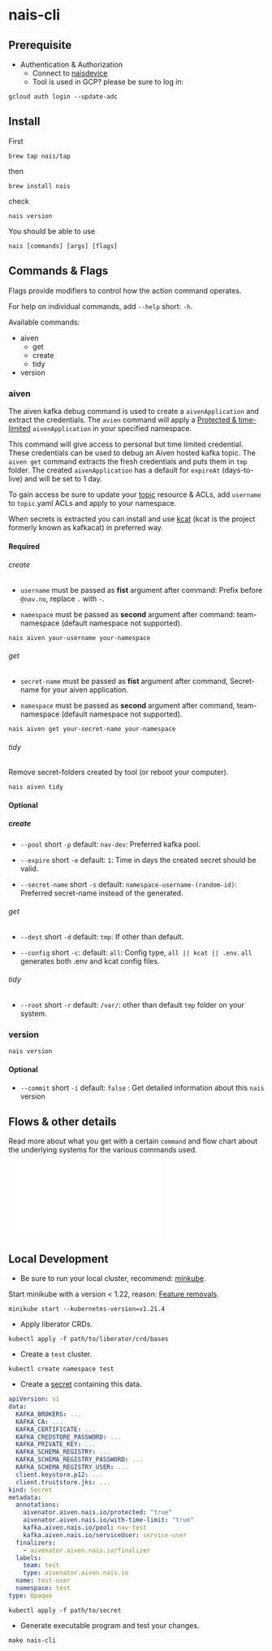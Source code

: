 # nais-cli

## Prerequisite

* Authentication & Authorization
    * Connect to [naisdevice](https://doc.nais.io/device/)
    * Tool is used in GCP? please be sure to log in:

```
gcloud auth login --update-adc
```

## Install

First

```
brew tap nais/tap
```

then

```
brew install nais  
```

check

```
nais version
```

You should be able to use

```
nais [commands] [args] [flags]
```

## Commands & Flags

Flags provide modifiers to control how the action command operates.

For help on individual commands, add `--help` short: `-h`.

Available commands:

- aiven
    - get
    - create
    - tidy
- version

### aiven

The aiven kafka debug command is used to create a `aivenApplication` and extract the credentials. The `avien` command
will apply
a [Protected & time-limited](https://doc.nais.io/persistence/kafka/#accessing-topics-from-an-application-on-legacy-infrastructure) `aivenApplication`
in your specified namespace.

This command will give access to personal but time limited credential. These credentials can be used to debug an Aiven
hosted kafka topic. The `aiven get` command extracts the fresh credentials and puts them in `tmp` folder. The
created `aivenApplication` has a default for `expireAt` (days-to-live) and will be set to 1 day.

To gain access be sure to update
your [topic](https://doc.nais.io/persistence/kafka/#creating-topics-and-defining-access) resource & ACLs, add `username`
to `topic`.yaml ACLs and apply to your namespace.

When secrets is extracted you can install and use [kcat](https://github.com/edenhill/kcat) (kcat is the project formerly
known as kafkacat) in preferred way.

#### Required

###### create

* `username` must be passed as **fist** argument after command: Prefix before `@nav.no`, replace `.` with `-`.

* `namespace` must be passed as **second** argument after command: team-namespace (default namespace not supported).

```
nais aiven your-username your-namespace
```

###### get

* `secret-name` must be passed as **fist** argument after command, Secret-name for your aiven application.

* `namespace` must be passed as **second** argument after command, team-namespace (default namespace not supported).

```
nais aiven get your-secret-name your-namespace
```

###### tidy

Remove secret-folders created by tool (or reboot your computer).

```
nais aiven tidy
```

#### Optional

##### create

* `--pool` short `-p` default: `nav-dev`: Preferred kafka pool.

* `--expire` short `-e` default: `1`: Time in days the created secret should be valid.

* `--secret-name` short `-s` default: `namespace-username-(random-id)`: Preferred secret-name instead of the generated.

###### get

* `--dest` short `-d` default: `tmp`: If other than default.

* `--config` short `-c`: default: `all`: Config type, `all || kcat || .env`. `all` generates both .env and kcat config
  files.

###### tidy

* `--root` short `-r` default: `/var/`: other than default `tmp` folder on your system.

### version

```
nais version
```

#### Optional

* `--commit` short `-i` default: `false` : Get detailed information about this `nais` version

## Flows & other details

Read more about what you get with a certain `command` and flow chart about the underlying systems for the various
commands used.

![aiven](cmd/aiven/README.md)

## Local Development

* Be sure to run your local cluster, recommend: [minkube](https://minikube.sigs.k8s.io/docs/start/).

Start minikube with a version < 1.22,
reason: [Feature removals](https://kubernetes.io/blog/2021/07/14/upcoming-changes-in-kubernetes-1-22/).

```
minikube start --kubernetes-version=v1.21.4
```

* Apply liberator CRDs.

```
kubectl apply -f path/to/liberator/crd/bases
```

* Create a `test` cluster.

```
kubectl create namespace test
```

* Create a [secret](https://doc.nais.io/persistence/kafka/#application-config) containing this data.

```yaml
apiVersion: v1
data:
  KAFKA_BROKERS: ...
  KAFKA_CA: ...
  KAFKA_CERTIFICATE: ...
  KAFKA_CREDSTORE_PASSWORD: ...
  KAFKA_PRIVATE_KEY: ...
  KAFKA_SCHEMA_REGISTRY: ...
  KAFKA_SCHEMA_REGISTRY_PASSWORD: ...
  KAFKA_SCHEMA_REGISTRY_USER: ...
  client.keystore.p12: ...
  client.truststore.jks: ...
kind: Secret
metadata:
  annotations:
    aivenator.aiven.nais.io/protected: "true"
    aivenator.aiven.nais.io/with-time-limit: "true"
    kafka.aiven.nais.io/pool: nav-test
    kafka.aiven.nais.io/serviceUser: service-user
  finalizers:
    - aivenator.aiven.nais.io/finalizer
  labels:
    team: test
    type: aivenator.aiven.nais.io
  name: test-user
  namespace: test
type: Opaque
```

```
kubectl apply -f path/to/secret
```

* Generate executable program and test your changes.

```
make nais-cli
```

